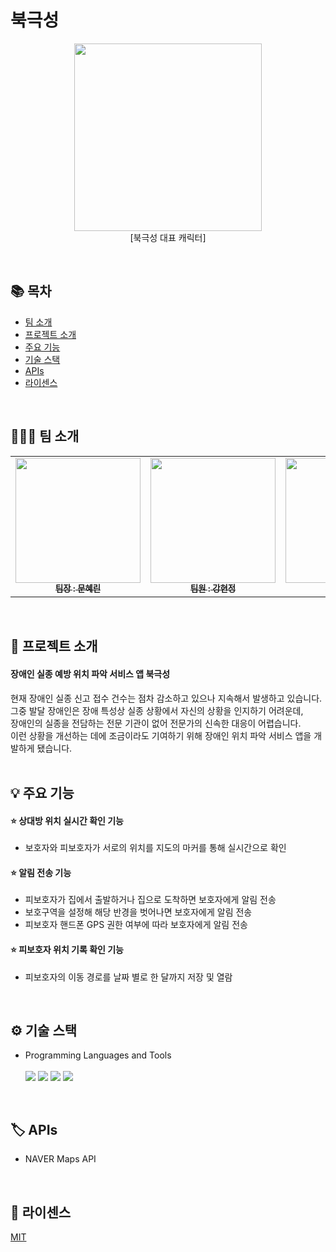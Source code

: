 # 북극성
<p align="center"><img src="https://user-images.githubusercontent.com/60701386/222951483-1482d67a-d142-4a5c-84bc-090be39b7a7b.png" width="300px">
<br/>
[북극성 대표 캐릭터] 
</p>

<br/>

## 📚 목차

- [팀 소개](#팀-소개)
- [프로젝트 소개](#프로젝트-소개)
- [주요 기능](#주요-기능)
- [기술 스택](#기술-스택)
- [APIs](#apis)
- [라이센스](#라이센스)
<br/>

## 👩‍👧‍👧 팀 소개

<table>
  <tbody>
    <tr>
      <td align="center"><a href="https://github.com/RIN-1011"><img src="https://user-images.githubusercontent.com/60701386/222952240-7acbf798-671a-4b22-b3fd-84acb5b0965f.jpg" width="200px;" alt=""/><br /><sub><b>팀장 : 문혜린</b></sub></a><br /></td>
      <td align="center"><a href="https://github.com/BanDalKang"><img src="https://user-images.githubusercontent.com/60701386/222952261-1ae242a3-2963-41c0-a6ae-8ea11e747f43.jpg" width="200px;" alt=""/><br /><sub><b>팀원 : 강현정</b></sub></a><br /></td>
      <td align="center"><a href="https://github.com/Chickweed10"><img src="" width="200px;" alt=""/><br /><sub><b>팀원 : 빈채효</b></sub></a><br /></td>
     <tr/>
  </tbody>
</table>
<br/>

## 📝 프로젝트 소개

#### 장애인 실종 예방 위치 파악 서비스 앱 북극성

현재 장애인 실종 신고 접수 건수는 점차 감소하고 있으나 지속해서 발생하고 있습니다.</br>
그중 발달 장애인은 장애 특성상 실종 상황에서 자신의 상황을 인지하기 어려운데, </br> 
장애인의 실종을 전담하는 전문 기관이 없어 전문가의 신속한 대응이 어렵습니다.</br>
이런 상황을 개선하는 데에 조금이라도 기여하기 위해 장애인 위치 파악 서비스 앱을 개발하게 됐습니다.</br>
<br/>

## 💡 주요 기능

#### ⭐ 상대방 위치 실시간 확인 기능
* 보호자와 피보호자가 서로의 위치를 지도의 마커를 통해 실시간으로 확인
#### ⭐ 알림 전송 기능
* 피보호자가 집에서 출발하거나 집으로 도착하면 보호자에게 알림 전송
* 보호구역을 설정해 해당 반경을 벗어나면 보호자에게 알림 전송
* 피보호자 핸드폰 GPS 권한 여부에 따라 보호자에게 알림 전송
#### ⭐ 피보호자 위치 기록 확인 기능
* 피보호자의 이동 경로를 날짜 별로 한 달까지 저장 및 열람 
<br/>

## ⚙️ 기술 스택

* Programming Languages and Tools <br/> <br/>
<img src="https://img.shields.io/badge/JAVA-007396?style=flat-square&logo=OpenJDK&logoColor=white"> <img src="https://img.shields.io/badge/AndroidStudio-3DDC84?style=flat-square&logo=AndroidStudio&logoColor=white"/> <img src="https://img.shields.io/badge/GitKraken-179287?style=flat-square&logo=GitKraken&logoColor=white"/> <img src="https://img.shields.io/badge/Firebase-FFCA28?style=flat-square&logo=Firebase&logoColor=white"/>
<br/>

## 🏷️ APIs

* NAVER Maps API
<br/>

## 🪪 라이센스

[MIT](LICENSE)
<br/>

